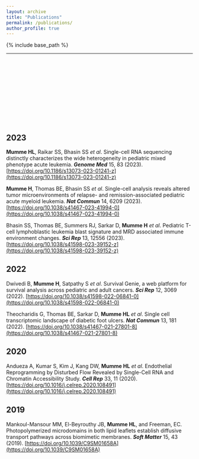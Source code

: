 ```yaml
---
layout: archive
title: "Publications"
permalink: /publications/
author_profile: true
---
```

{% include base_path %}

----------------

<div class="iframely-embed"><div class="iframely-responsive" style="height: 170px; padding-bottom: 0;"><a href="https://scholar.google.com/citations?user=kSPZgioAAAAJ&hl=en" data-iframely-url="//iframely.net/gkBoO7U"></a></div></div><script async src="//iframely.net/embed.js"></script>

## 2023

**Mumme HL**, Raikar SS, Bhasin SS *et al*. Single-cell RNA sequencing distinctly characterizes the wide heterogeneity in pediatric mixed phenotype acute leukemia. ***Genome Med*** 15, 83 (2023). [https://doi.org/10.1186/s13073-023-01241-z](https://doi.org/10.1186/s13073-023-01241-z)

**Mumme H**, Thomas BE, Bhasin SS *et al*. Single-cell analysis reveals altered tumor microenvironments of relapse- and remission-associated pediatric acute myeloid leukemia. ***Nat Commun*** 14, 6209 (2023). [https://doi.org/10.1038/s41467-023-41994-0](https://doi.org/10.1038/s41467-023-41994-0)

Bhasin SS, Thomas BE, Summers RJ, Sarkar D, **Mumme H** *et al*. Pediatric T-cell lymphoblastic leukemia blast signature and MRD associated immune environment changes. ***Sci Rep*** 13, 12556 (2023). [https://doi.org/10.1038/s41598-023-39152-z](https://doi.org/10.1038/s41598-023-39152-z)

## 2022

Dwivedi B, **Mumme H**, Satpathy S *et al*. Survival Genie, a web platform for survival analysis across pediatric and adult cancers. ***Sci Rep*** 12, 3069 (2022). [https://doi.org/10.1038/s41598-022-06841-0](https://doi.org/10.1038/s41598-022-06841-0)

Theocharidis G, Thomas BE, Sarkar D, **Mumme HL** *et al*. Single cell transcriptomic landscape of diabetic foot ulcers. ***Nat Commun*** 13, 181 (2022). [https://doi.org/10.1038/s41467-021-27801-8](https://doi.org/10.1038/s41467-021-27801-8)

## 2020

Andueza A, Kumar S, Kim J, Kang DW, **Mumme HL** *et al*. Endothelial Reprogramming by Disturbed Flow Revealed by Single-Cell RNA and Chromatin Accessibility Study. ***Cell Rep*** 33, 11 (2020). [https://doi.org/10.1016/j.celrep.2020.108491](https://doi.org/10.1016/j.celrep.2020.108491)

## 2019

Mankoul-Mansour MM, El-Beyrouthy JB, **Mumme HL**, and Freeman, EC. Photopolymerized microdomains in both lipid leaflets establish diffusive transport pathways across biomimetic membranes. ***Soft Matter*** 15, 43 (2019). [https://doi.org/10.1039/C9SM01658A](https://doi.org/10.1039/C9SM01658A)
